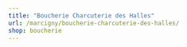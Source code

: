 ```yaml
---
title: "Boucherie Charcuterie des Halles"
url: /marcigny/boucherie-charcuterie-des-halles/
shop: boucherie
---
```

